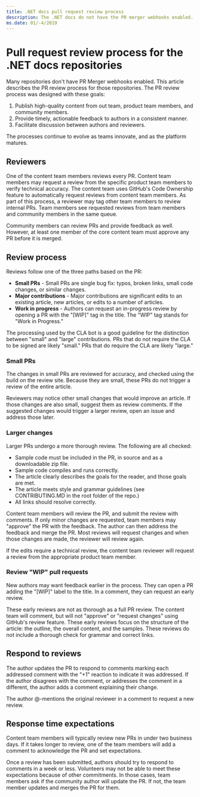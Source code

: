 ```yaml
---
title: .NET docs pull request review process
description: The .NET docs do not have the PR merger webhooks enabled. This article describes the PR process for those repositories
ms.date: 01/-4/2019
---
```

# Pull request review process for the .NET docs repositories

Many repositories don't have PR Merger webhooks enabled. This article describes
the PR review process for those repositories. The PR review process was designed
with these goals:

1. Publish high-quality content from out team, product team members, and community members.
1. Provide timely, actionable feedback to authors in a consistent manner.
1. Facilitate discussion between authors and reviewers.

The processes continue to evolve as teams innovate, and as the platform matures.

## Reviewers

One of the content team members reviews every PR. Content team members may request a review from the specific product team members to verify technical accuracy. The content team uses GitHub's Code Ownership feature to automatically request reviews from content team members. As part of this process, a reviewer may tag other team members to review internal PRs. Team members see requested reviews from team members and community members in the same queue.

Community members can review PRs and provide feedback as well. However, at least one member of the core content team must approve any PR before it is merged.

## Review process

Reviews follow one of the three paths based on the PR:

- **Small PRs** - Small PRs are single bug fix: typos, broken links, small code changes, or similar changes.
- **Major contributions** - Major contributions are significant edits to an existing article, new articles, or edits to a number of articles.
- **Work in progress** - Authors can request an in-progress review by opening a PR with the "[WIP]" tag in the title. The "WIP" tag stands for "Work in Progress." 

The processing used by the CLA bot is a good guideline for the distinction between "small" and "large" contributions. PRs that do not require the CLA to be signed are likely "small." PRs that do require the CLA are likely "large."

### Small PRs

The changes in small PRs are reviewed for accuracy, and checked using the build on the review site. Because they are small, these PRs do not trigger a review of the entire article. 

Reviewers may notice other small changes that would improve an article. If those changes are also small, suggest them as review comments. If the suggested changes would trigger a larger review, open an issue and address those later. 

### Larger changes

Larger PRs undergo a more thorough review. The following are all checked:

- Sample code must be included in the PR, in source and as a downloadable zip file.
- Sample code compiles and runs correctly.
- The article clearly describes the goals for the reader, and those goals are met.
- The article meets style and grammar guidelines (see CONTRIBUTING.MD in the root folder of the repo.)
- All links should resolve correctly.

Content team members will review the PR, and submit the review with comments. If only minor changes are requested, team members may "approve" the PR with the feedback. The author can then address the feedback and merge the PR. Most reviews will request changes and when those changes are made, the reviewer will review again.

If the edits require a technical review, the content team reviewer will request a review from the appropriate product team member.

### Review "WIP" pull requests

New authors may want feedback earlier in the process. They can open a PR adding the "[WIP]" label to the title. In a comment, they can request an early review.

These early reviews are not as thorough as a full PR review. The content team will comment, but will not "approve" or "request changes" using GitHub's review feature. These early reviews focus on the structure of the article: the outline, the overall content, and the samples. These reviews do not include a thorough check for grammar and correct links.

## Respond to reviews

The author updates the PR to respond to comments marking each addressed comment with the "+1" reaction to indicate it was addressed. If the author disagrees with the comment, or addresses the comment in a different, the author adds a comment explaining their change.

The author @-mentions the original reviewer in a comment to request a new review. 

## Response time expectations

Content team members will typically review new PRs in under two business days. If it takes longer to review, one of the team members will add a comment to acknowledge the PR and set expectations.

Once a review has been submitted, authors should try to respond to comments in a week or less. Volunteers may not be able to meet these expectations because of other commitments. In those cases, team members ask if the community author will update the PR. If not, the team member updates and merges the PR for them.